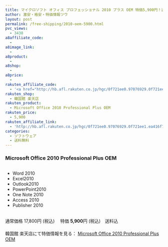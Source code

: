 ```yaml
---
title: マイクロソフト オフィス プロフェッショナル 2010 プラス OEM 特価5,900円！送料無料！
author: 激安・格安・特価情報ツウ
layout: post
permalink: /free-shipping/2010-oem-5900.html
pvc_views:
  - 3438
a8affiliate_code:
  - 
a8image_link:
  - 
a8product:
  - 
a8shop:
  - 
a8price:
  - 
rakuten_affiliate_code:
  - '<a href="http://hb.afl.rakuten.co.jp/hgc/0f721ee0.97076929.0f721ee1.ea416f7c/?pc=http%3a%2f%2fitem.rakuten.co.jp%2fkankokukan%2f716040-coa%2f%3fscid%3daf_link_img&amp;m=http%3a%2f%2fm.rakuten.co.jp%2fkankokukan%2fi%2f10006106%2f" target="_blank"><img src ="http://hbb.afl.rakuten.co.jp/hgb/?pc=http%3a%2f%2fthumbnail.image.rakuten.co.jp%2f%400_mall%2fkankokukan%2fcabinet%2fghd%2fmicrosoftofficeprofe.jpg%3f_ex%3d128x128&amp;m=http%3a%2f%2fthumbnail.image.rakuten.co.jp%2f%400_mall%2fkankokukan%2fcabinet%2fghd%2fmicrosoftofficeprofe.jpg%3f_ex%3d80x80" border="0"></a>'
rakuten_shop:
  - 韓国館 楽天店
rakuten_product:
  - Microsoft Office 2010 Professional Plus OEM
rakuten_price:
  - 5,900
rakuten_affiliate_link:
  - 'http://hb.afl.rakuten.co.jp/hgc/0f721ee0.97076929.0f721ee1.ea416f7c/?pc=http%3a%2f%2fitem.rakuten.co.jp%2fkankokukan%2f716040-coa%2f%3fscid%3daf_link_img&amp;m=http%3a%2f%2fm.rakuten.co.jp%2fkankokukan%2fi%2f10006106%2f'
categories:
  - ソフトウェア
  - 送料無料
---
```

### Microsoft Office 2010 Professional Plus OEM

<div class="img-bg2 img_L">
  <a href="http://hb.afl.rakuten.co.jp/hgc/0f721ee0.97076929.0f721ee1.ea416f7c/?pc=http%3a%2f%2fitem.rakuten.co.jp%2fkankokukan%2f716040-coa%2f%3fscid%3daf_link_img&m=http%3a%2f%2fm.rakuten.co.jp%2fkankokukan%2fi%2f10006106%2f" target="_blank"><img src="http://hbb.afl.rakuten.co.jp/hgb/?pc=http%3a%2f%2fthumbnail.image.rakuten.co.jp%2f%400_mall%2fkankokukan%2fcabinet%2fghd%2fmicrosoftofficeprofe.jpg%3f_ex%3d128x128&m=http%3a%2f%2fthumbnail.image.rakuten.co.jp%2f%400_mall%2fkankokukan%2fcabinet%2fghd%2fmicrosoftofficeprofe.jpg%3f_ex%3d80x80" border="0" title="" alt="" /></a>
</div>

<!--more-->

  * Word 2010
  * Excel2010
  * Outlook2010
  * PowerPoint2010
  * One Note 2010
  * Access 2010
  * Publisher 2010

<br clear="all" />通常価格 17,800円 (税込) 　特価 <span class="tokka-price"><strong>5,900</strong></span>円 (税込)　送料込   
　　  
韓国館 楽天店にて特価情報を見る： <a href="http://hb.afl.rakuten.co.jp/hgc/0f721ee0.97076929.0f721ee1.ea416f7c/?pc=http%3a%2f%2fitem.rakuten.co.jp%2fkankokukan%2f716040-coa%2f%3fscid%3daf_link_img&m=http%3a%2f%2fm.rakuten.co.jp%2fkankokukan%2fi%2f10006106%2f" target="_blank"><span class="fs150p">Microsoft Office 2010 Professional Plus OEM</span></a>